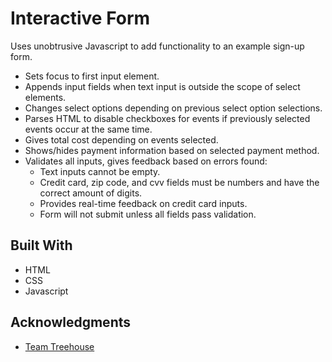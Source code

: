 # Interactive Form

Uses unobtrusive Javascript to add functionality to an example sign-up form.

* Sets focus to first input element.
* Appends input fields when text input is outside the scope of select elements.
* Changes select options depending on previous select option selections.
* Parses HTML to disable checkboxes for events if previously selected events occur
at the same time.
* Gives total cost depending on events selected.
* Shows/hides payment information based on selected payment method.
* Validates all inputs, gives feedback based on errors found:
  * Text inputs cannot be empty.
  * Credit card, zip code, and cvv fields must be numbers and have the correct
  amount of digits.
  * Provides real-time feedback on credit card inputs.
  * Form will not submit unless all fields pass validation.

## Built With

* HTML
* CSS
* Javascript

## Acknowledgments

* [Team Treehouse](https://teamtreehouse.com)

